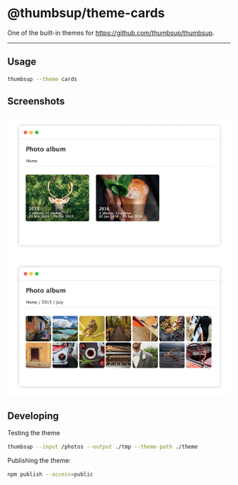 # @thumbsup/theme-cards

One of the built-in themes for https://github.com/thumbsup/thumbsup.

---

## Usage

```bash
thumbsup --theme cards
```

## Screenshots

![albums](docs/albums.png)
![media](docs/media.png)

## Developing

Testing the theme

```bash
thumbsup --input /photos --output ./tmp --theme-path ./theme
```

Publishing the theme:

```bash
npm publish --access=public
```
